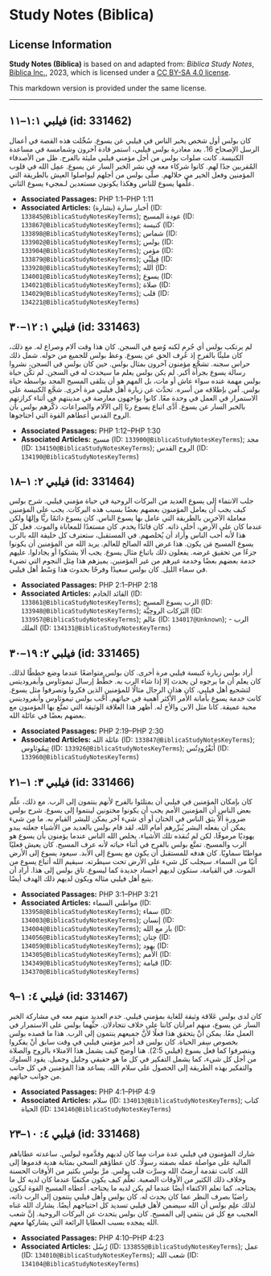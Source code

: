 # Study Notes (Biblica)

## License Information

**Study Notes (Biblica)** is based on and adapted from: _Biblica Study Notes_, [Biblica Inc.](https://www.biblica.com/), 2023, which is licensed under a [CC BY-SA 4.0 license](https://creativecommons.org/licenses/by-sa/4.0/legalcode.en).

This markdown version is provided under the same license.



--------------------------------

## فيلبي ١:١–١١ (id: 331462)

كان بولس أول شخص يخبر الناس في فيلبي عن يسوع. سُجِّلت هذه القصة في أعمال الرسل الإصحاح 16\. بعد مغادرة بولس فيلبي، استمر قادة آخرون وشمامسة في مساعدة الكنيسة. كانت صلوات بولس من أجل مؤمني فيلبي مليئة بالفرح. ظل من الأصدقاء المُقربين جدًا لهم. كانوا شركاء معه في نشر الخبر السار عن يسوع. عمِل الله في قلوب المؤمنين وفعل الخير من خلالهم. صلَّى بولس من أجلهم ليواصلوا العيش بالطريقة التي علَّمها يسوع للناس وهكذا يكونون مستعدين لـمجيء يسوع الثاني.

* **Associated Passages:** PHP 1:1–PHP 1:11
* **Associated Articles:** أخبار سارة (بشارة) (ID: `133845@BiblicaStudyNotesKeyTerms`); عودة المسيح (ID: `133867@BiblicaStudyNotesKeyTerms`); كنيسة (ID: `133898@BiblicaStudyNotesKeyTerms`); شماس (ID: `133902@BiblicaStudyNotesKeyTerms`); بولس (ID: `133904@BiblicaStudyNotesKeyTerms`); مؤمن (ID: `133879@BiblicaStudyNotesKeyTerms`); فِيلِبِّي (ID: `133928@BiblicaStudyNotesKeyTerms`); الله (ID: `134001@BiblicaStudyNotesKeyTerms`); يسوع (ID: `134021@BiblicaStudyNotesKeyTerms`); صلاة (ID: `134029@BiblicaStudyNotesKeyTerms`); قلب (ID: `134221@BiblicaStudyNotesKeyTerms`)

## فيلبي ١: ١٢–٣٠ (id: 331463)

لم يرتكب بولس أي جُرم لكنه وُضع في السجن. كان هذا وقت آلام وصراع له. مع ذلك، كان مليئًا بالفرح إذ عُرِف الحق عن يسوع. وعظ بولس للجميع من حوله. شمل ذلك حراس سجنه. تشجَّع مؤمنون آخرون بمثال بولس. حين كان بولس في السجن، نشروا رسالة يسوع بجرأة أكبر. لم يكن بولس يعلم ما سيحدث له في السجن. لم تكُن حياة بولس مهمة عنده سواء عاش أو مات، بل المهم هو أن يتلقى المسيح المجد بواسطة حياة بولس. آمن بإطلاقه من أسره. تحدَّث عن زيارة أهل فيلبي مرة أخرى. شجَّع الكنيسة على الاستمرار في العمل في وحدة معًا. كانوا يواجهون معارضة في مدينتهم في أثناء كرازتهم بالخبر السار عن يسوع. أدَّى اتباع يسوع ربَا إلى الآلام والصراعات. ذكَّرهم بولس بأن الروح القدس أعطاهم القوة التي احتاجوها.

* **Associated Passages:** PHP 1:12–PHP 1:30
* **Associated Articles:** مسيح (ID: `133900@BiblicaStudyNotesKeyTerms`); مجد (ID: `134150@BiblicaStudyNotesKeyTerms`); الروح القدس (ID: `134190@BiblicaStudyNotesKeyTerms`)

## فيلبي ٢: ١–١٨ (id: 331464)

جلب الانتماء إلى يسوع العديد من البركات الروحية في حياة مؤمني فيلبي. شرح بولس كيف يجب أن يعامل المؤمنون بعضهم بعضًا بسبب هذه البركات. يجب على المؤمنين معاملة الآخرين بالطريقة التي عامل بها يسوع الناس. كان يسوع دائمًا ربًّا وإلهًا ولكن عندما كان على الأرض، أخلى ذاته. كان قائدًا يخدم. كان مستعدًا للمعاناة والموت. فعل كل هذا لأنه أحب الناس وأراد أن يُخلصهم. في المستقبل، ستعترف كل خليقة الله بالرب يسوع المسيح مَن يكون. هذا غرض الله الصالح للعالم. يريد الله من المؤمنين أن يكونوا جزءًا من تحقيق غرضه. يفعلون ذلك باتباع مثال يسوع. يجب ألا يشتكوا أو يجادلوا. عليهم خدمة بعضهم بعضًا وخدمة غيرهم من غير المؤمنين. يميزهم هذا مِثل النجوم التي تضيء في سماء الليل. كان بولس سعيدًا وفرحًا بحدوث هذا وَسْط أهل فيلبي.

* **Associated Passages:** PHP 2:1–PHP 2:18
* **Associated Articles:** القائد الخادم (ID: `133861@BiblicaStudyNotesKeyTerms`); الرب يسوع المسيح (ID: `133948@BiblicaStudyNotesKeyTerms`); البَرَكات الروحِيَّة (ID: `133957@BiblicaStudyNotesKeyTerms`); عالم (ID: `134017@Unknown`); الرب - الملك (ID: `134131@BiblicaStudyNotesKeyTerms`)

## فيلبي ٢: ١٩–٣٠ (id: 331465)

أراد بولس زيارة كنيسة فيلبي مرة أخرى. كان بولس متواضعًا عندما وضع خططًا لذلك. كان يعلم أن ما يرجوه لن يحدث إلا إذا شاء الرب به. خطَّط إرسال تيموثاوس وأبفروديتس لتشجيع أهل فيلبي. كان هذان الرجال مثالًا للمؤمنين الذين فكروا وتصرفوا مثل يسوع. كانت خدمة يسوع بأمانة الأمر الأكثر أهمية في حياتهم. أحَّب بولس تيموثاوس وأبفروديتس محبة عميقة. كانا مثل الابن والأخ له. أظهر هذا العلاقة الوثيقة التي تمتَّع بها المؤمنون مع بعضهم بعضًا في عائلة الله.

* **Associated Passages:** PHP 2:19–PHP 2:30
* **Associated Articles:** عائلة الله (ID: `133847@BiblicaStudyNotesKeyTerms`); تِيمُوثاوس (ID: `133926@BiblicaStudyNotesKeyTerms`); أَبَفْرُودِتُس (ID: `133960@BiblicaStudyNotesKeyTerms`)

## فيلبي ٣: ١–٢١ (id: 331466)

كان بإمكان المؤمنين في فيلبي أن يمتلئوا بالفرح لأنهم ينتمون إلى الرب. مع ذلك، علّم بعض الناس أن المؤمنين الأمم يجب أن يكونوا مختونين لينتموا إلى يسوع. شرح بولس ضرورة ألاّ يثق الناس في الختان أو أي شيء آخر يمكن للبشر القيام به. ما مِن شيء يمكن أن يفعله البشر يُبرِّرهم أمام الله. لقد قام بولس بالعديد من الأشياء جعلته يبدو يهوديًا مرموقًا، لكن لم تُنقذه تلك الأشياء. يخلص الله الناس عندما يؤمنون بأن يسوع هو الرب والمسيح. تمتَّع بولس بالفرح في أثناء حياته لأنه عرف المسيح. كان يعيش فعليًا مواطنًا سماويًا. كان هدفه للمستقبل أن يكون مع يسوع إلى الأبد. سيعود يسوع إلى الأرض آتيًا من السماء. سيجلب كل شيء على الأرض تحت سيطرته. سيقيم الله أتباع يسوع من الموت. في القيامة، ستكون لديهم أجساد جديدة كما ليسوع. تاق بولس إلى هذا. أراد أن يتبع أهل فيلبي مثاله ويكون لديهم ذلك الهدف أيضًا.

* **Associated Passages:** PHP 3:1–PHP 3:21
* **Associated Articles:** مواطني السماء (ID: `133958@BiblicaStudyNotesKeyTerms`); سماء (ID: `134003@BiblicaStudyNotesKeyTerms`); إنسان (ID: `134004@BiblicaStudyNotesKeyTerms`); بار مع الله (ID: `134056@BiblicaStudyNotesKeyTerms`); خِتان (ID: `134059@BiblicaStudyNotesKeyTerms`); يهود (ID: `134305@BiblicaStudyNotesKeyTerms`); الأمم (ID: `134349@BiblicaStudyNotesKeyTerms`); قيامة (ID: `134370@BiblicaStudyNotesKeyTerms`)

## فيلبي ٤: ١–٩ (id: 331467)

كان لدى بولس عَلاقة وثيقة للغاية بمؤمني فيلبي. خدم العديد منهم معه في مشاركة الخبر السار عن يسوع، منهم امرأتان كانتا على خلاف تتجادلان. حثَّهما بولس على الاستمرار في العمل معًا. يمكن أنْ يتحقق هذا فعلًا لأنَّ جميعهم ينتمون إلى الرب. هذا ما قصده بولس بخصوص سِفر الحياة. كان بولس قد أخبر مؤمني فيلبي في وقت سابق أنْ يفكروا ويتصرفوا كما فعل يسوع (فيلبي 2:5\). هنا أوضح كيف يشمل هذا الامتلاء بالروح والصلاة من أجل كل شيء، كما يشمل التفكير في كل ما هو حقيقي وجليل وجميل. يقود السلوك والتفكير بهذه الطريقة إلى الحصول على سلام الله. يساعد هذا المؤمنين في كل جانب من جوانب حياتهم.

* **Associated Passages:** PHP 4:1–PHP 4:9
* **Associated Articles:** سلام (ID: `134013@BiblicaStudyNotesKeyTerms`); كتاب الحياة (ID: `134146@BiblicaStudyNotesKeyTerms`)

## فيلبي ٤: ١٠–٢٣ (id: 331468)

شارك المؤمنون في فيلبي عدة مرات مما كان لديهم وقدَّموه لبولس. ساعدته عطاياهم المالية على مواصلة عمله بصفته رسولًا. كان عطاؤهم السخي بمثابة هدية قدموها إلى الله. كانت تقدمة أرضتْ الله وسرَّت قلب بولس. مرَّ بولس بكثير من الأوقات الحسنة وخلاف ذلك الكثير من الأوقات الصعبة. تعلَّم كيف يكون مكتفيًا عندما كان لديه كل ما يحتاجه، كما تعلم الاكتفاء أيضًا عندما لم يكن لديه ما يحتاجه. أعطاه المسيح القوة ليكون راضيًا بصرف النظر عما كان يحدث له. كان بولس وأهل فيلبي ينتمون إلى الرب ذاته، لذلك علِم بولس أن الله سيضمن لأهل فيلبي تسديد كل احتياجهم أيضًا. يشارك الله غناه العجيب مع كل مَن ينتمي إلى المسيح. كان بولس يتحدث عن البركات الروحية. إنَّ شعب الله يمجده بسبب العطايا الرائعة التي يشاركها معهم.

* **Associated Passages:** PHP 4:10–PHP 4:23
* **Associated Articles:** رُسُل (ID: `133855@BiblicaStudyNotesKeyTerms`); عمل (ID: `134010@BiblicaStudyNotesKeyTerms`); شعب الله (ID: `134104@BiblicaStudyNotesKeyTerms`)

